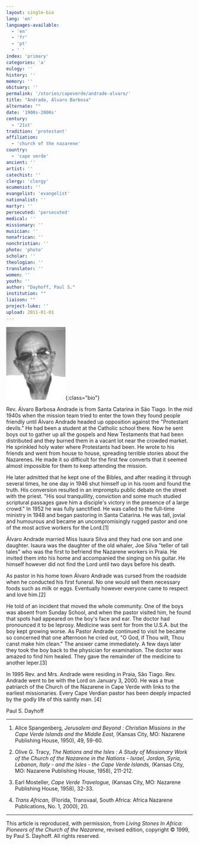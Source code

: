 ```yaml
---
layout: single-bio
lang: 'en'
languages-available:
  - 'en'
  - 'fr'
  - 'pt'
  - ' '
index: 'primary'
categories: 'a'
eulogy: ''
history: ''
memory: ''
obituary: ''
permalink: '/stories/capeverde/andrade-alvaro/'
title: "Andrade, Álvaro Barbosa"
alternate: ""
date: '1900s-2000s'
century:
  - '21st'
tradition: 'protestant'
affiliation:
  - 'church of the nazarene'
country:
  - 'cape verde'
ancient: ''
artist: ''
catechist: ''
clergy: 'clergy'
ecumenist: ''
evangelist: 'evangelist'
nationalist: ''
martyr: ''
persecuted: 'persecuted'
medical: ''
missionary: ''
musician: ''
nonafrican: ''
nonchristian: ''
photo: 'photo'
scholar: ''
theologian: ''
translator: ''
women: ''
youth: ''
author: "Dayhoff, Paul S."
institution: ""
liaison: ""
project-luke: ''
upload: 2011-01-01
---
```


![Alvaro Andrade](/images/bio-pics/capeverde/andrade-alvaro/andrade-alvaro.jpg){:class="bio"}

Rev. Álvaro Barbosa Andrade is from Santa Catarina in São Tiago. In the mid 1940s when the mission team tried to enter the town they found people friendly until Álvaro Andrade headed up opposition against the "Protestant devils." He had been a student at the Catholic school there. Now he sent boys out to gather up all the gospels and New Testaments that had been distributed and they burned them in a vacant lot near the crowded market. He sprinkled holy water where Protestants had been. He wrote to his friends and went from house to house, spreading terrible stories about the Nazarenes. He made it so difficult for the first few converts that it seemed almost impossible for them to keep attending the mission.

He later admitted that he kept one of the Bibles, and after reading it through several times, he one day in 1946 shut himself up in his room and found the truth. His conversion resulted in an impromptu public debate on the street with the priest. "His soul tranquillity, conviction and some much studied scriptural passages gave him a disciple's victory in the presence of a large crowd." In 1952 he was fully sanctified. He was called to the full-time ministry in 1948 and began pastoring in Santa Catarina. He was tall, jovial and humourous and became an uncompromisingly rugged pastor and one of the most active workers for the Lord.[1]

Álvaro Andrade married Miss Isaura Silva and they had one son and one daughter. Isaura was the daughter of the old whaler, Joe Silva "teller of tall tales" who was the first to befriend the Nazarene workers in Praia. He invited them into his home and accompanied the singing on his guitar. He himself however did not find the Lord until two days before his death.

As pastor in his home town Álvaro Andrade was cursed from the roadside when he conducted his first funeral. No one would sell them necessary foods such as milk or eggs. Eventually however everyone came to respect and love him.[2]

He told of an incident that moved the whole community. One of the boys was absent from Sunday School, and when the pastor visited him, he found that spots had appeared on the boy's face and ear. The doctor had pronounced it to be leprosy. Medicine was sent for from the U.S.A. but the boy kept growing worse. As Pastor Andrade continued to visit he became so concerned that one afternoon he cried out, "O God, if Thou wilt, Thou canst make him clean." The answer came immediately. A few days later they took the boy back to the physician for examination. The doctor was amazed to find him healed. They gave the remainder of the medicine to another leper.[3]

In 1995 Rev. and Mrs. Andrade were residing in Praia, São Tiago.  Rev. Andrade went to be with the Lord on January 3, 2000.  He was a true patriarch of the Church of the Nazarene in Cape Verde with links to the earliest missionaries.  Every Cape Verdian pastor has been deeply impacted by the godly life of this saintly man. [4]

Paul S. Dayhoff

---

1. Alice Spangenberg, *Jerusalem and Beyond : Christian Missions in the Cape Verde Islands and the Middle East,* (Kansas City, MO: Nazarene Publishing House, 1950), 49, 59-60.

2. Olive G. Tracy, *The Nations and the Isles : A Study of Missionary Work of the Church of the Nazarene in the Nations - Israel, Jordan, Syria, Lebanon, Italy - and the Isles - the Cape Verde Islands,* (Kansas City, MO: Nazarene Publishing House, 1958), 211-212.

3. Earl Mosteller, *Cape Verde Travelogue,*  (Kansas City, MO: Nazarene Publishing House, 1958), 32-33.

4. *Trans African,* (Florida, Transvaal, South Africa: Africa Nazarene Publications, No. 1, 2000), 20.

---

This article is reproduced, with permission, from *Living Stones In Africa: Pioneers of the Church of the Nazarene*, revised edition, copyright &copy; 1999, by Paul S. Dayhoff.  All rights reserved.
